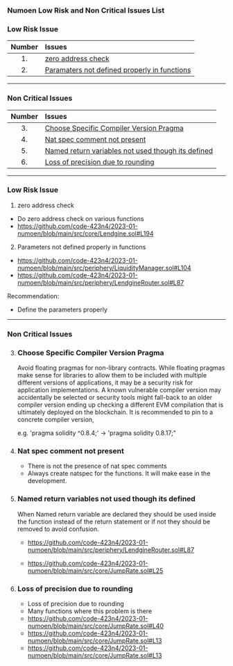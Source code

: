 ### Numoen Low Risk and Non Critical Issues List

### Low Risk Issue

| Number | Issues                                                                                       |
| :----: | :------------------------------------------------------------------------------------------- |
|   1.   | [zero address check](#zero-address-check)                                                    |
|   2.   | [Paramaters not defined properly in functions](#parameters-not-defined-properly-in-function) |

---

### Non Critical Issues

| Number | Issues                                                                                                    |
| :----: | :-------------------------------------------------------------------------------------------------------- |
|   3.   | [Choose Specific Compiler Version Pragma](#choose-specific-compiler-version-pragma)                       |
|   4.   | [Nat spec comment not present](#nat-spec-comment-not-present)                                             |
|   5.   | [Named return variables not used though its defined](#named-return-variables-not-used-though-its-defined) |
|   6.   | [Loss of precision due to rounding](#loss-of-precision-due-to-rounding)                                   |

---

### Low Risk Issue

1. zero address check

- Do zero address check on various functions
- https://github.com/code-423n4/2023-01-numoen/blob/main/src/core/Lendgine.sol#L194

2. Parameters not defined properly in functions

- https://github.com/code-423n4/2023-01-numoen/blob/main/src/periphery/LiquidityManager.sol#L104
- https://github.com/code-423n4/2023-01-numoen/blob/main/src/periphery/LendgineRouter.sol#L87

Recommendation:

- Define the parameters properly

---

### Non Critical Issues

3. ### Choose Specific Compiler Version Pragma

   Avoid floating pragmas for non-library contracts. While floating pragmas make sense for libraries to allow them to be included with multiple different versions of applications, it may be a security risk for application implementations. A known vulnerable compiler version may accidentally be selected or security tools might fall-back to an older compiler version ending up checking a different EVM compilation that is ultimately deployed on the blockchain. It is recommended to pin to a concrete compiler version,

   e.g. 'pragma solidity ^0.8.4;' -> 'pragma solidity 0.8.17;"

4. ### Nat spec comment not present

   - There is not the presence of nat spec comments
   - Always create natspec for the functions. It will make ease in the development.

5. ### Named return variables not used though its defined

   When Named return variable are declared they should be used inside the function instead of the return statement or if not they should be removed to avoid confusion.

   - https://github.com/code-423n4/2023-01-numoen/blob/main/src/periphery/LendgineRouter.sol#L87

   - https://github.com/code-423n4/2023-01-numoen/blob/main/src/core/JumpRate.sol#L25

6. ### Loss of precision due to rounding
   - Loss of precision due to rounding
   - Many functions where this problem is there
   - https://github.com/code-423n4/2023-01-numoen/blob/main/src/core/JumpRate.sol#L40
   - https://github.com/code-423n4/2023-01-numoen/blob/main/src/core/JumpRate.sol#L13
   - https://github.com/code-423n4/2023-01-numoen/blob/main/src/core/JumpRate.sol#L13
